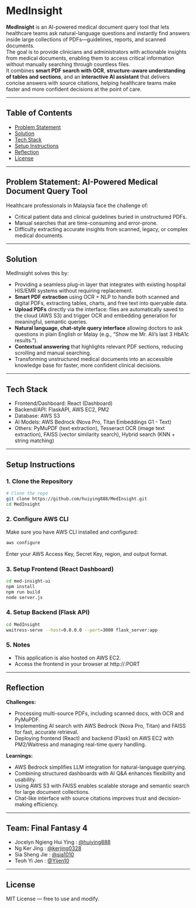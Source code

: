 # MedInsight

**MedInsight** is an AI-powered medical document query tool that lets healthcare teams ask natural-language questions and instantly find answers inside large collections of PDFs—guidelines, reports, and scanned documents.  
The goal is to provide clinicians and administrators with actionable insights from medical documents, enabling them to access critical information without manually searching through countless files.  
It combines **smart PDF search with OCR**, **structure-aware understanding of tables and sections**, and an **interactive AI assistant** that delivers concise answers with source citations, helping healthcare teams make faster and more confident decisions at the point of care.

---
## Table of Contents

- [Problem Statement](#problem-statement-ai-driven-automation-for-business-growth)
- [Solution](#solution)
- [Tech Stack](#tech-stack)
- [Setup Instructions](#setup-instructions)
- [Reflection](#reflection)
- [License](#license)

---
## Problem Statement: AI-Powered Medical Document Query Tool
Healthcare professionals in Malaysia face the challenge of:  
- Critical patient data and clinical guidelines buried in unstructured PDFs.  
- Manual searches that are time-consuming and error-prone.  
- Difficulty extracting accurate insights from scanned, legacy, or complex medical documents.

---

## Solution

MedInsight solves this by:

- Providing a seamless plug-in layer that integrates with existing hospital HIS/EMR systems without requiring replacement.  
- **Smart PDF extraction** using OCR + NLP to handle both scanned and digital PDFs, extracting tables, charts, and free text into queryable data.  
- **Upload PDFs** directly via the interface: files are automatically saved to the cloud (AWS S3) and trigger OCR and embedding generation for meaningful, semantic queries.  
- **Natural language, chat-style query interface** allowing doctors to ask questions in plain English or Malay (e.g., “Show me Mr. Ali’s last 3 HbA1c results.”).  
- **Contextual answering** that highlights relevant PDF sections, reducing scrolling and manual searching.  
- Transforming unstructured medical documents into an accessible knowledge base for faster, more confident clinical decisions.

---

## Tech Stack

- Frontend/Dashboard: React (Dashboard)
- Backend/API: FlaskAPI, AWS EC2, PM2
- Database: AWS S3
- AI Models: AWS Bedrock (Nova Pro, Titan Embeddings G1 - Text)
- Others: PyMuPDF (text extraction), Tesseract OCR (image text extraction), FAISS (vector similarity search), Hybrid search (KNN + string matching)

---

## Setup Instructions
### 1. Clone the Repository
```bash
# Clone the repo
git clone https://github.com/huiying888/MedInsight.git
cd MedInsight
```
### 2. Configure AWS CLI
Make sure you have AWS CLI installed and configured:
```bash
aws configure
```
Enter your AWS Access Key, Secret Key, region, and output format.
### 3. Setup Frontend (React Dashboard)
```bash
cd med-insight-ui
npm install
npm run build
node server.js
```
### 4. Setup Backend (Flask API)
```bash
cd MedInsight
waitress-serve --host=0.0.0.0 --port=3000 flask_server:app
```
### 5. Notes
- This application is also hosted on AWS EC2.
- Access the frontend in your browser at http://<EC2-PUBLIC-IP>:PORT

---

## Reflection

**Challenges:**
- Processing multi-source PDFs, including scanned docs, with OCR and PyMuPDF.  
- Implementing AI search with AWS Bedrock (Nova Pro, Titan) and FAISS for fast, accurate retrieval.  
- Deploying frontend (React) and backend (Flask) on AWS EC2 with PM2/Waitress and managing real-time query handling.  

**Learnings:**
- AWS Bedrock simplifies LLM integration for natural-language querying.  
- Combining structured dashboards with AI Q&A enhances flexibility and usability.  
- Using AWS S3 with FAISS enables scalable storage and semantic search for large document collections.  
- Chat-like interface with source citations improves trust and decision-making efficiency.

---

## Team: Final Fantasy 4

- Jocelyn Ngieng Hui Ying : [@huiying888](https://github.com/huiying888)
- Ng Ker Jing : [@kerjing0328](https://github.com/kerjing0328)
- Sia Sheng Jie : [@sia1010](https://github.com/sia1010)
- Teoh Yi Jen : [@Yijen10](https://github.com/Yijen10)

---

## License
MIT License — free to use and modify.
